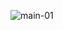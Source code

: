 ![main-01](https://user-images.githubusercontent.com/95726560/205061957-ff003cb6-fc97-4ab1-a834-afe07ee4aa4c.jpg)
